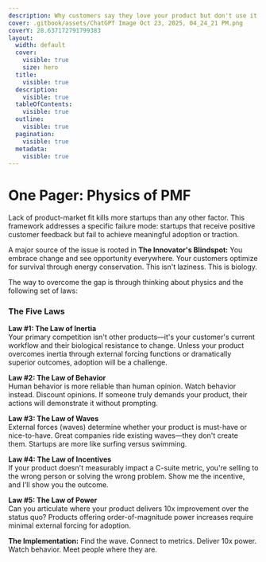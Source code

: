 ```yaml
---
description: Why customers say they love your product but don't use it.
cover: .gitbook/assets/ChatGPT Image Oct 23, 2025, 04_24_21 PM.png
coverY: 28.637172791799383
layout:
  width: default
  cover:
    visible: true
    size: hero
  title:
    visible: true
  description:
    visible: true
  tableOfContents:
    visible: true
  outline:
    visible: true
  pagination:
    visible: true
  metadata:
    visible: true
---
```


# One Pager: Physics of PMF

Lack of product-market fit kills more startups than any other factor. This framework addresses a specific failure mode: startups that receive positive customer feedback but fail to achieve meaningful adoption or traction.&#x20;

A major source of the issue is rooted in **The Innovator's Blindspot:** You embrace change and see opportunity everywhere. Your customers optimize for survival through energy conservation. This isn't laziness. This is biology.

The way to overcome the gap is through thinking about physics and the following set of laws:

### The Five Laws

**Law #1: The Law of Inertia**\
Your primary competition isn't other products—it's your customer's current workflow and their biological resistance to change. Unless your product overcomes inertia through external forcing functions or dramatically superior outcomes, adoption will be a challenge.

**Law #2: The Law of Behavior**\
Human behavior is more reliable than human opinion. Watch behavior instead. Discount opinions. If someone truly demands your product, their actions will demonstrate it without prompting.

**Law #3: The Law of Waves**\
External forces (waves) determine whether your product is must-have or nice-to-have. Great companies ride existing waves—they don't create them. Startups are more like surfing versus swimming.

**Law #4: The Law of Incentives**\
If your product doesn't measurably impact a C-suite metric, you're selling to the wrong person or solving the wrong problem. Show me the incentive, and I'll show you the outcome.

**Law #5: The Law of Power**\
Can you articulate where your product delivers 10x improvement over the status quo? Products offering order-of-magnitude power increases require minimal external forcing for adoption.

**The Implementation:** Find the wave. Connect to metrics. Deliver 10x power. Watch behavior. Meet people where they are.
